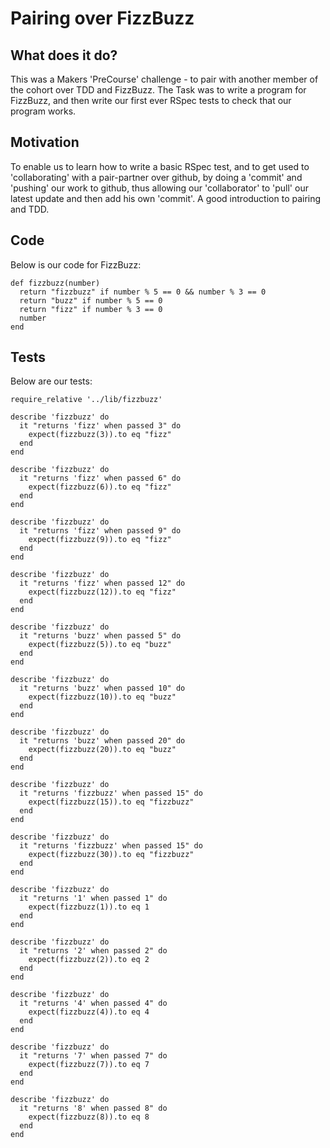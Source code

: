 # Pairing over FizzBuzz

## What does it do?
This was a Makers 'PreCourse' challenge - to pair with another member of the cohort over TDD and FizzBuzz.
The Task was to write a program for FizzBuzz, and then write our first ever RSpec tests to check that our program works.


## Motivation
To enable us to learn how to write a basic RSpec test, and to get used to 'collaborating' with a pair-partner over github, by doing a 'commit' and 'pushing' our work to github, thus allowing our 'collaborator' to 'pull' our latest update and then add his own 'commit'.
A good introduction to pairing and TDD.


## Code
Below is our code for FizzBuzz:
```
def fizzbuzz(number)
  return "fizzbuzz" if number % 5 == 0 && number % 3 == 0
  return "buzz" if number % 5 == 0
  return "fizz" if number % 3 == 0
  number
end

```


## Tests
Below are our tests:
```
require_relative '../lib/fizzbuzz'

describe 'fizzbuzz' do
  it "returns 'fizz' when passed 3" do
    expect(fizzbuzz(3)).to eq "fizz"
  end
end

describe 'fizzbuzz' do
  it "returns 'fizz' when passed 6" do
    expect(fizzbuzz(6)).to eq "fizz"
  end
end

describe 'fizzbuzz' do
  it "returns 'fizz' when passed 9" do
    expect(fizzbuzz(9)).to eq "fizz"
  end
end

describe 'fizzbuzz' do
  it "returns 'fizz' when passed 12" do
    expect(fizzbuzz(12)).to eq "fizz"
  end
end

describe 'fizzbuzz' do
  it "returns 'buzz' when passed 5" do
    expect(fizzbuzz(5)).to eq "buzz"
  end
end

describe 'fizzbuzz' do
  it "returns 'buzz' when passed 10" do
    expect(fizzbuzz(10)).to eq "buzz"
  end
end

describe 'fizzbuzz' do
  it "returns 'buzz' when passed 20" do
    expect(fizzbuzz(20)).to eq "buzz"
  end
end

describe 'fizzbuzz' do
  it "returns 'fizzbuzz' when passed 15" do
    expect(fizzbuzz(15)).to eq "fizzbuzz"
  end
end

describe 'fizzbuzz' do
  it "returns 'fizzbuzz' when passed 15" do
    expect(fizzbuzz(30)).to eq "fizzbuzz"
  end
end

describe 'fizzbuzz' do
  it "returns '1' when passed 1" do
    expect(fizzbuzz(1)).to eq 1
  end
end

describe 'fizzbuzz' do
  it "returns '2' when passed 2" do
    expect(fizzbuzz(2)).to eq 2
  end
end

describe 'fizzbuzz' do
  it "returns '4' when passed 4" do
    expect(fizzbuzz(4)).to eq 4
  end
end

describe 'fizzbuzz' do
  it "returns '7' when passed 7" do
    expect(fizzbuzz(7)).to eq 7
  end
end

describe 'fizzbuzz' do
  it "returns '8' when passed 8" do
    expect(fizzbuzz(8)).to eq 8
  end
end

```
